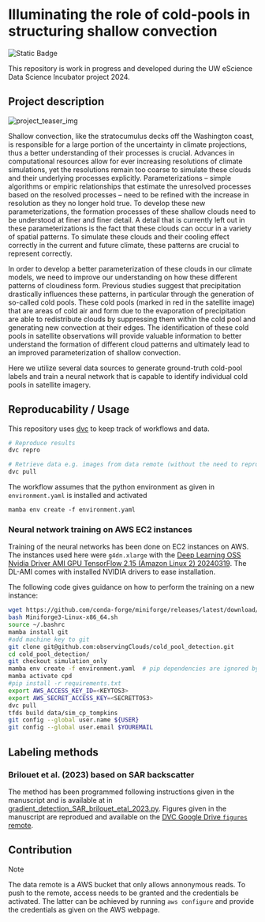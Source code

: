 # Illuminating the role of cold-pools in structuring shallow convection
![Static Badge](https://img.shields.io/badge/Studio-Link_to_NN_training_metrics?logo=dvc&color=white&link=https%3A%2F%2Fstudio.iterative.ai%2Fuser%2FobservingClouds%2Fprojects%2Fcold_pool_detection-yg8z322abh)

This repository is work in progress and developed during the UW eScience Data Science Incubator project 2024.

## Project description

![project_teaser_img](https://github.com/observingClouds/cold_pool_detection/assets/43613877/243cff29-9738-4424-a1b9-ecc841941847)

Shallow convection, like the stratocumulus decks off the Washington coast, is responsible for a large
portion of the uncertainty in climate projections, thus a better understanding of
their processes is crucial. Advances in computational resources allow for ever increasing resolutions of
climate simulations, yet the resolutions remain too coarse to simulate these clouds and their underlying
processes explicitly. Parameterizations – simple algorithms or empiric relationships that estimate the
unresolved processes based on the resolved processes – need to be refined with the increase in resolution
as they no longer hold true. To develop these new parameterizations, the formation processes of these
shallow clouds need to be understood at finer and finer detail. A detail that is currently left out in these
parameterizations is the fact that these clouds can occur in a variety of spatial patterns. To simulate
these clouds and their cooling effect correctly in the current and future climate, these patterns are crucial
to represent correctly.

In order to develop a better parameterization of these clouds in our climate models, we need to improve
our understanding on how these different patterns of cloudiness form. Previous studies suggest that
precipitation drastically influences these patterns, in particular through the generation of so-called cold
pools. These cold pools (marked in red in the satellite image) that are areas of cold air and form due to the evaporation
of precipitation are able to redistribute clouds by suppressing them within the cold pool and generating
new convection at their edges. The identification of these cold pools in satellite observations will
provide valuable information to better understand the formation of different cloud patterns and
ultimately lead to an improved parameterization of shallow convection.

Here we utilize several data sources to generate ground-truth cold-pool labels and train a neural network that is capable to identify individual cold pools in satellite imagery.


## Reproducability / Usage
This repository uses [dvc](dvc.org) to keep track of workflows and data.

```bash
# Reproduce results
dvc repro

# Retrieve data e.g. images from data remote (without the need to reprocess)
dvc pull
```

The workflow assumes that the python environment as given in `environment.yaml` is installed and activated

```
mamba env create -f environment.yaml
```

### Neural network training on AWS EC2 instances
Training of the neural networks has been done on EC2 instances on AWS. The instances used here were `g4dn.xlarge` with the [Deep Learning OSS Nvidia Driver AMI GPU TensorFlow 2.15 (Amazon Linux 2) 20240319](https://us-west-2.console.aws.amazon.com/ec2/home?region=us-west-2#Images:visibility=public-images;imageId=ami-0407450c30b2b39fd). The DL-AMI comes with installed NVIDIA drivers to ease installation.

The following code gives guidance on how to perform the training on a new instance:

```bash
wget https://github.com/conda-forge/miniforge/releases/latest/download/Miniforge3-Linux-x86_64.sh
bash Miniforge3-Linux-x86_64.sh
source ~/.bashrc
mamba install git
#add machine key to git
git clone git@github.com:observingClouds/cold_pool_detection.git
cd cold_pool_detection/
git checkout simulation_only
mamba env create -f environment.yaml  # pip dependencies are ignored by micromamba (https://github.com/mamba-org/mamba/issues/2221)
mamba activate cpd
#pip install -r requirements.txt
export AWS_ACCESS_KEY_ID=<KEYTOS3>
export AWS_SECRET_ACCESS_KEY=<SECRETTOS3>
dvc pull
tfds build data/sim_cp_tompkins
git config --global user.name ${USER}
git config --global user.email $YOUREMAIL
```

## Labeling methods
### Brilouet et al. (2023) based on SAR backscatter
The method has been programmed following instructions given in the manuscript and is available at in [gradient_detection_SAR_brilouet_etal_2023.py](src/gradient_detection_SAR_brilouet_etal_2023.py). Figures given in the manuscript are reprodued and available on the [DVC Google Drive `figures` remote](https://drive.google.com/drive/folders/1va9TbLCB5q19ASfD0At3meXLl7xSUuI7).

## Contribution

> [!NOTE]
> The data remote is a AWS bucket that only allows annonymous reads. To push to the remote, access needs to be granted and the credentials be activated. The latter can be achieved by running `aws configure` and provide the credentials as given on the AWS webpage.
